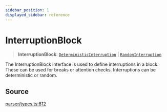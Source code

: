 ```yaml
---
sidebar_position: 1
displayed_sidebar: reference
---
```


# InterruptionBlock

> **InterruptionBlock**: [`DeterministicInterruption`](../interfaces/DeterministicInterruption.md) \| [`RandomInterruption`](../interfaces/RandomInterruption.md)

The InterruptionBlock interface is used to define interruptions in a block. These can be used for breaks or attention checks. Interruptions can be deterministic or random.

## Source

[parser/types.ts:812](https://github.com/revisit-studies/study/blob/0e4d438f84b81c37a1a653333cd8df70596fbef4/src/parser/types.ts#L812)
